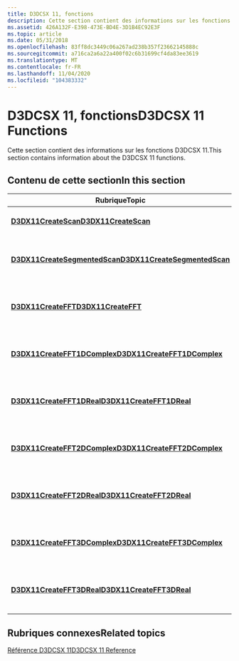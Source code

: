 ```yaml
---
title: D3DCSX 11, fonctions
description: Cette section contient des informations sur les fonctions D3DCSX 11.
ms.assetid: 426A132F-E398-473E-BD4E-3D1B4EC92E3F
ms.topic: article
ms.date: 05/31/2018
ms.openlocfilehash: 83ff8dc3449c06a267ad238b357f23662145888c
ms.sourcegitcommit: a716ca2a6a22a400f02c6b31699cf4da83ee3619
ms.translationtype: MT
ms.contentlocale: fr-FR
ms.lasthandoff: 11/04/2020
ms.locfileid: "104383332"
---
```

# <a name="d3dcsx-11-functions"></a><span data-ttu-id="fc568-103">D3DCSX 11, fonctions</span><span class="sxs-lookup"><span data-stu-id="fc568-103">D3DCSX 11 Functions</span></span>

<span data-ttu-id="fc568-104">Cette section contient des informations sur les fonctions D3DCSX 11.</span><span class="sxs-lookup"><span data-stu-id="fc568-104">This section contains information about the D3DCSX 11 functions.</span></span>


## <a name="in-this-section"></a><span data-ttu-id="fc568-105">Contenu de cette section</span><span class="sxs-lookup"><span data-stu-id="fc568-105">In this section</span></span>



| <span data-ttu-id="fc568-106">Rubrique</span><span class="sxs-lookup"><span data-stu-id="fc568-106">Topic</span></span>                                                                     | <span data-ttu-id="fc568-107">Description</span><span class="sxs-lookup"><span data-stu-id="fc568-107">Description</span></span>                                                                   |
|---------------------------------------------------------------------------|-------------------------------------------------------------------------------|
| [<span data-ttu-id="fc568-108">**D3DX11CreateScan**</span><span class="sxs-lookup"><span data-stu-id="fc568-108">**D3DX11CreateScan**</span></span>](/windows/desktop/api/d3dcsx/nf-d3dcsx-d3dx11createscan)<br/>                   | <span data-ttu-id="fc568-109">Crée un contexte d’analyse.</span><span class="sxs-lookup"><span data-stu-id="fc568-109">Creates a scan context.</span></span> <br/>                                           |
| [<span data-ttu-id="fc568-110">**D3DX11CreateSegmentedScan**</span><span class="sxs-lookup"><span data-stu-id="fc568-110">**D3DX11CreateSegmentedScan**</span></span>](/windows/desktop/api/d3dcsx/nf-d3dcsx-d3dx11createsegmentedscan)<br/> | <span data-ttu-id="fc568-111">Crée un contexte d’analyse segmentée.</span><span class="sxs-lookup"><span data-stu-id="fc568-111">Creates a segmented scan context.</span></span><br/>                                  |
| [<span data-ttu-id="fc568-112">**D3DX11CreateFFT**</span><span class="sxs-lookup"><span data-stu-id="fc568-112">**D3DX11CreateFFT**</span></span>](/windows/desktop/api/d3dcsx/nf-d3dcsx-d3dx11createfft)<br/>                     | <span data-ttu-id="fc568-113">Crée un objet d’interface com [**ID3DX11FFT**](/windows/desktop/api/d3dcsx/nn-d3dcsx-id3dx11fft) .</span><span class="sxs-lookup"><span data-stu-id="fc568-113">Creates an [**ID3DX11FFT**](/windows/desktop/api/d3dcsx/nn-d3dcsx-id3dx11fft) COM interface object.</span></span> <br/> |
| [<span data-ttu-id="fc568-114">**D3DX11CreateFFT1DComplex**</span><span class="sxs-lookup"><span data-stu-id="fc568-114">**D3DX11CreateFFT1DComplex**</span></span>](/windows/desktop/api/d3dcsx/nf-d3dcsx-d3dx11createfft1dcomplex)<br/>   | <span data-ttu-id="fc568-115">Crée un objet d’interface com [**ID3DX11FFT**](/windows/desktop/api/d3dcsx/nn-d3dcsx-id3dx11fft) .</span><span class="sxs-lookup"><span data-stu-id="fc568-115">Creates an [**ID3DX11FFT**](/windows/desktop/api/d3dcsx/nn-d3dcsx-id3dx11fft) COM interface object.</span></span><br/>  |
| [<span data-ttu-id="fc568-116">**D3DX11CreateFFT1DReal**</span><span class="sxs-lookup"><span data-stu-id="fc568-116">**D3DX11CreateFFT1DReal**</span></span>](/windows/desktop/api/d3dcsx/nf-d3dcsx-d3dx11createfft1dreal)<br/>         | <span data-ttu-id="fc568-117">Crée un objet d’interface com [**ID3DX11FFT**](/windows/desktop/api/d3dcsx/nn-d3dcsx-id3dx11fft) .</span><span class="sxs-lookup"><span data-stu-id="fc568-117">Creates an [**ID3DX11FFT**](/windows/desktop/api/d3dcsx/nn-d3dcsx-id3dx11fft) COM interface object.</span></span><br/>  |
| [<span data-ttu-id="fc568-118">**D3DX11CreateFFT2DComplex**</span><span class="sxs-lookup"><span data-stu-id="fc568-118">**D3DX11CreateFFT2DComplex**</span></span>](/windows/desktop/api/d3dcsx/nf-d3dcsx-d3dx11createfft2dcomplex)<br/>   | <span data-ttu-id="fc568-119">Crée un objet d’interface com [**ID3DX11FFT**](/windows/desktop/api/d3dcsx/nn-d3dcsx-id3dx11fft) .</span><span class="sxs-lookup"><span data-stu-id="fc568-119">Creates an [**ID3DX11FFT**](/windows/desktop/api/d3dcsx/nn-d3dcsx-id3dx11fft) COM interface object.</span></span><br/>  |
| [<span data-ttu-id="fc568-120">**D3DX11CreateFFT2DReal**</span><span class="sxs-lookup"><span data-stu-id="fc568-120">**D3DX11CreateFFT2DReal**</span></span>](/windows/desktop/api/d3dcsx/nf-d3dcsx-d3dx11createfft2dreal)<br/>         | <span data-ttu-id="fc568-121">Crée un objet d’interface com [**ID3DX11FFT**](/windows/desktop/api/d3dcsx/nn-d3dcsx-id3dx11fft) .</span><span class="sxs-lookup"><span data-stu-id="fc568-121">Creates an [**ID3DX11FFT**](/windows/desktop/api/d3dcsx/nn-d3dcsx-id3dx11fft) COM interface object.</span></span><br/>  |
| [<span data-ttu-id="fc568-122">**D3DX11CreateFFT3DComplex**</span><span class="sxs-lookup"><span data-stu-id="fc568-122">**D3DX11CreateFFT3DComplex**</span></span>](/windows/desktop/api/d3dcsx/nf-d3dcsx-d3dx11createfft3dcomplex)<br/>   | <span data-ttu-id="fc568-123">Crée un objet d’interface com [**ID3DX11FFT**](/windows/desktop/api/d3dcsx/nn-d3dcsx-id3dx11fft) .</span><span class="sxs-lookup"><span data-stu-id="fc568-123">Creates an [**ID3DX11FFT**](/windows/desktop/api/d3dcsx/nn-d3dcsx-id3dx11fft) COM interface object.</span></span><br/>  |
| [<span data-ttu-id="fc568-124">**D3DX11CreateFFT3DReal**</span><span class="sxs-lookup"><span data-stu-id="fc568-124">**D3DX11CreateFFT3DReal**</span></span>](/windows/desktop/api/d3dcsx/nf-d3dcsx-d3dx11createfft3dreal)<br/>         | <span data-ttu-id="fc568-125">Crée un objet d’interface com [**ID3DX11FFT**](/windows/desktop/api/d3dcsx/nn-d3dcsx-id3dx11fft) .</span><span class="sxs-lookup"><span data-stu-id="fc568-125">Creates an [**ID3DX11FFT**](/windows/desktop/api/d3dcsx/nn-d3dcsx-id3dx11fft) COM interface object.</span></span><br/>  |



 

## <a name="related-topics"></a><span data-ttu-id="fc568-126">Rubriques connexes</span><span class="sxs-lookup"><span data-stu-id="fc568-126">Related topics</span></span>

<dl> <dt>

[<span data-ttu-id="fc568-127">Référence D3DCSX 11</span><span class="sxs-lookup"><span data-stu-id="fc568-127">D3DCSX 11 Reference</span></span>](d3d11-graphics-reference-d3dcsx11.md)
</dt> </dl>

 

 





